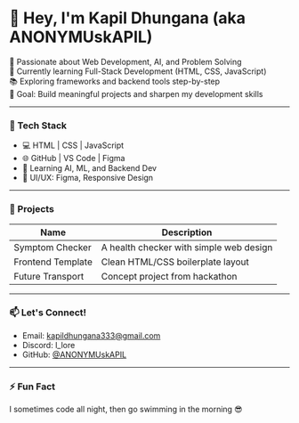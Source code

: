 # 👋 Hey, I'm Kapil Dhungana (aka ANONYMUskAPIL)

🚀 Passionate about Web Development, AI, and Problem Solving  
🌱 Currently learning Full-Stack Development (HTML, CSS, JavaScript)  
📚 Exploring frameworks and backend tools step-by-step  
🎯 Goal: Build meaningful projects and sharpen my development skills

---

### 🧰 Tech Stack
- 💻 HTML | CSS | JavaScript
- 🌐 GitHub | VS Code | Figma
- 🤖 Learning AI, ML, and Backend Dev
- 🔹 UI/UX: Figma, Responsive Design


---

### 💼 Projects
| Name                    | Description                                |
|-------------------------|--------------------------------------------|
| Symptom Checker         | A health checker with simple web design    |
| Frontend Template       | Clean HTML/CSS boilerplate layout          |
| Future Transport        | Concept project from hackathon             |

---

### 📫 Let's Connect!
- Email: kapildhungana333@gmail.com
- Discord: l_lore
- GitHub: [@ANONYMUskAPIL](https://github.com/ANONYMUskAPIL)

---

### ⚡ Fun Fact
I sometimes code all night, then go swimming in the morning 😎
